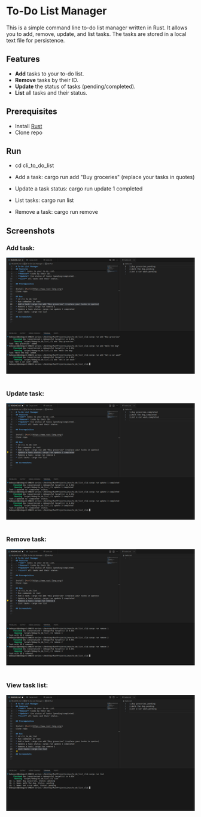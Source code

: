 # To-Do List Manager
This is a simple command line to-do list manager written in Rust. It allows you to add, remove, update, and list tasks. The tasks are stored in a local text file for persistence.

## Features
* **Add** tasks to your to-do list.
* **Remove** tasks by their ID.
* **Update** the status of tasks (pending/completed).
* **List** all tasks and their status.

## Prerequisites
* Install [Rust](https://www.rust-lang.org/)
* Clone repo 

## Run
* cd cli_to_do_list

* Add a task: cargo run add "Buy groceries" (replace your tasks in quotes)
* Update a task status: cargo run update 1 completed
* List tasks: cargo run list
* Remove a task: cargo run remove

## Screenshots
### Add task:
![Alt Text](https://github.com/BebeGene/rust_to_do_list_cli/blob/master/Screenshots/CLI_to_do_list_Step1.png) <br><br>

### Update task:
![Alt Text](https://github.com/BebeGene/rust_to_do_list_cli/blob/master/Screenshots/CLI_to_do_list_Step2.png) <br><br>

### Remove task:
![Alt Text](https://github.com/BebeGene/rust_to_do_list_cli/blob/master/Screenshots/CLI_to_do_list_Step3.png) <br><br>

### View task list:
![Alt Text](https://github.com/BebeGene/rust_to_do_list_cli/blob/master/Screenshots/CLI_to_do_list_ViewList.png) <br>
